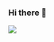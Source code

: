 ### Hi there 👋

<!--
**NavneetKumar2907/NavneetKumar2907** is a ✨ _special_ ✨ repository because its `README.md` (this file) appears on your GitHub profile.

Here are some ideas to get you started:

- 🔭 I’m currently working on ...
- 🌱 I’m currently learning ...
- 👯 I’m looking to collaborate on ...
- 🤔 I’m looking for help with ...
- 💬 Ask me about ...
- 📫 How to reach me: ...
- 😄 Pronouns: ...
- ⚡ Fun fact: ...
-->
<img src = "https://camo.githubusercontent.com/d97dfc429b61212739ee441756282484176f7e35c2e74b8cae620d0dcf782c0a/68747470733a2f2f6b6f6d617265762e636f6d2f67687076632f3f757365726e616d653d6164696973746172266c6162656c3d50726f66696c65253230766965777326636f6c6f723d306537356236267374796c653d666c6174"/>

